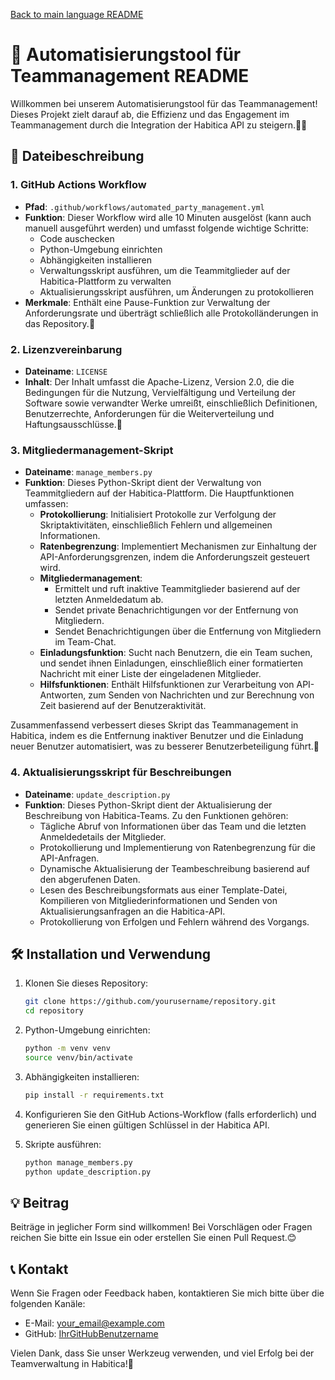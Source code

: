 [Back to main language README](README.md)

# 🥳 Automatisierungstool für Teammanagement README

Willkommen bei unserem Automatisierungstool für das Teammanagement! Dieses Projekt zielt darauf ab, die Effizienz und das Engagement im Teammanagement durch die Integration der Habitica API zu steigern.💼✨

## 📁 Dateibeschreibung

### 1. GitHub Actions Workflow
- **Pfad**: `.github/workflows/automated_party_management.yml`
- **Funktion**: Dieser Workflow wird alle 10 Minuten ausgelöst (kann auch manuell ausgeführt werden) und umfasst folgende wichtige Schritte:
  - Code auschecken
  - Python-Umgebung einrichten
  - Abhängigkeiten installieren
  - Verwaltungsskript ausführen, um die Teammitglieder auf der Habitica-Plattform zu verwalten
  - Aktualisierungsskript ausführen, um Änderungen zu protokollieren
- **Merkmale**: Enthält eine Pause-Funktion zur Verwaltung der Anforderungsrate und überträgt schließlich alle Protokolländerungen in das Repository.🔄

### 2. Lizenzvereinbarung
- **Dateiname**: `LICENSE`
- **Inhalt**: Der Inhalt umfasst die Apache-Lizenz, Version 2.0, die die Bedingungen für die Nutzung, Vervielfältigung und Verteilung der Software sowie verwandter Werke umreißt, einschließlich Definitionen, Benutzerrechte, Anforderungen für die Weiterverteilung und Haftungsausschlüsse.📜

### 3. Mitgliedermanagement-Skript
- **Dateiname**: `manage_members.py`
- **Funktion**: Dieses Python-Skript dient der Verwaltung von Teammitgliedern auf der Habitica-Plattform. Die Hauptfunktionen umfassen:
  - **Protokollierung**: Initialisiert Protokolle zur Verfolgung der Skriptaktivitäten, einschließlich Fehlern und allgemeinen Informationen.
  - **Ratenbegrenzung**: Implementiert Mechanismen zur Einhaltung der API-Anforderungsgrenzen, indem die Anforderungszeit gesteuert wird.
  - **Mitgliedermanagement**:
    - Ermittelt und ruft inaktive Teammitglieder basierend auf der letzten Anmeldedatum ab.
    - Sendet private Benachrichtigungen vor der Entfernung von Mitgliedern.
    - Sendet Benachrichtigungen über die Entfernung von Mitgliedern im Team-Chat.
  - **Einladungsfunktion**: Sucht nach Benutzern, die ein Team suchen, und sendet ihnen Einladungen, einschließlich einer formatierten Nachricht mit einer Liste der eingeladenen Mitglieder.
  - **Hilfsfunktionen**: Enthält Hilfsfunktionen zur Verarbeitung von API-Antworten, zum Senden von Nachrichten und zur Berechnung von Zeit basierend auf der Benutzeraktivität.

Zusammenfassend verbessert dieses Skript das Teammanagement in Habitica, indem es die Entfernung inaktiver Benutzer und die Einladung neuer Benutzer automatisiert, was zu besserer Benutzerbeteiligung führt.🎉

### 4. Aktualisierungsskript für Beschreibungen
- **Dateiname**: `update_description.py`
- **Funktion**: Dieses Python-Skript dient der Aktualisierung der Beschreibung von Habitica-Teams. Zu den Funktionen gehören:
  - Tägliche Abruf von Informationen über das Team und die letzten Anmeldedetails der Mitglieder.
  - Protokollierung und Implementierung von Ratenbegrenzung für die API-Anfragen.
  - Dynamische Aktualisierung der Teambeschreibung basierend auf den abgerufenen Daten.
  - Lesen des Beschreibungsformats aus einer Template-Datei, Kompilieren von Mitgliederinformationen und Senden von Aktualisierungsanfragen an die Habitica-API.
  - Protokollierung von Erfolgen und Fehlern während des Vorgangs.

## 🛠️ Installation und Verwendung

1. Klonen Sie dieses Repository:
   ```bash
   git clone https://github.com/yourusername/repository.git
   cd repository
   ```

2. Python-Umgebung einrichten:
   ```bash
   python -m venv venv
   source venv/bin/activate
   ```

3. Abhängigkeiten installieren:
   ```bash
   pip install -r requirements.txt
   ```

4. Konfigurieren Sie den GitHub Actions-Workflow (falls erforderlich) und generieren Sie einen gültigen Schlüssel in der Habitica API.

5. Skripte ausführen:
   ```bash
   python manage_members.py
   python update_description.py
   ```

## 💡 Beitrag

Beiträge in jeglicher Form sind willkommen! Bei Vorschlägen oder Fragen reichen Sie bitte ein Issue ein oder erstellen Sie einen Pull Request.😊

## 📞 Kontakt

Wenn Sie Fragen oder Feedback haben, kontaktieren Sie mich bitte über die folgenden Kanäle:
- E-Mail: your_email@example.com
- GitHub: [IhrGitHubBenutzername](https://github.com/yourusername)

Vielen Dank, dass Sie unser Werkzeug verwenden, und viel Erfolg bei der Teamverwaltung in Habitica!🎊